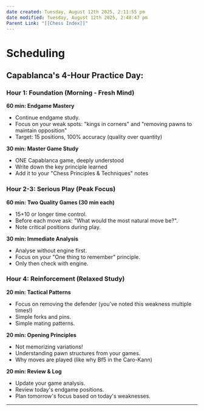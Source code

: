 ```yaml
---
date created: Tuesday, August 12th 2025, 2:11:55 pm
date modified: Tuesday, August 12th 2025, 2:48:47 pm
Parent Link: "[[Chess Index]]"
---
```


# Scheduling

## Capablanca's 4-Hour Practice Day:

### **Hour 1: Foundation (Morning - Fresh Mind)**

**60 min: Endgame Mastery**
- Continue endgame study.
- Focus on your weak spots: "kings in corners" and "removing pawns to maintain opposition"
- Target: 15 positions, 100% accuracy (quality over quantity)

**30 min: Master Game Study**
- ONE Capablanca game, deeply understood
- Write down the key principle learned
- Add it to your "Chess Principles & Techniques" notes

### **Hour 2-3: Serious Play (Peak Focus)**

**60 min: Two Quality Games (30 min each)**
- 15+10 or longer time control.
- Before each move ask: "What would the most natural move be?".
- Note critical positions during play.

**30 min: Immediate Analysis**
- Analyse without engine first.
- Focus on your "One thing to remember" principle.
- Only then check with engine.

### **Hour 4: Reinforcement (Relaxed Study)**

**20 min: Tactical Patterns**
- Focus on removing the defender (you've noted this weakness multiple times!)
- Simple forks and pins.
- Simple mating patterns.

**20 min: Opening Principles**
- Not memorizing variations!
- Understanding pawn structures from your games.
- Why moves are played (like why Bf5 in the Caro-Kann)

**20 min: Review & Log**
- Update your game analysis.
- Review today's endgame positions.
- Plan tomorrow's focus based on today's weaknesses.


***